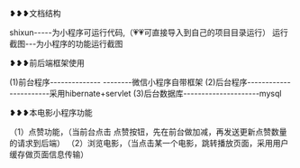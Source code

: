 ﻿❥❥❥文档结构
 
 
   shixun-----为小程序可运行代码,（💗💗可直接导入到自己的项目目录运行）
   运行截图---为小程序的功能运行截图

❥❥❥前后端框架使用


  (1)前台程序-------------- --------微信小程序自带框架
  (2)后台程序-----------------------采用hibernate+servlet
  (3)后台数据库---------------------mysql

❥❥❥本电影小程序功能


（1）点赞功能，（当前台点击 点赞按钮，先在前台做加减，再发送更新点赞数量的请求到后端）
（2）浏览电影，（当点击某一个电影，跳转播放页面，采用用户缓存做页面信息传输）


